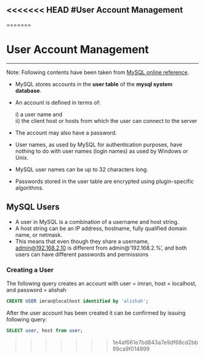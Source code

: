 <<<<<<< HEAD
#User Account Management
---

=======
# User Account Management
---

Note: Following contents have been taken from [MySQL online reference](https://dev.mysql.com/doc/refman/8.0/en/user-names.html).

- MySQL stores accounts in the **user table** of the **mysql system database**.  
- An account is defined in terms of:  

  i) a user name and   
  ii) the client host or hosts from which the user can connect to the server  
- The account may also have a password.  
- User names, as used by MySQL for authentication purposes, have nothing to do with user names (login names) as used by Windows or Unix.  
- MySQL user names can be up to 32 characters long.  
- Passwords stored in the user table are encrypted using plugin-specific algorithms.  

## MySQL Users

- A user in MySQL is a combination of a username and host string.  
- A host string can be an IP address, hostname, fully qualified domain name, or netmask.  
- This means that even though they share a username, admin@192.168.2.10 is different from admin@’192.168.2.%’, and both users can have different passwords and permissions

### Creating a User

The following query creates an account with user = imran, host = localhost,  and password = alishah

```sql 
CREATE USER imran@localhost identified by 'alishah';
```

After the user account has been created it can be confirmed by issuing following query:

```sql 
SELECT user, host from user;
```
>>>>>>> 1e4af661e7bd843a7e9df68cd2bb99ca9f014999
